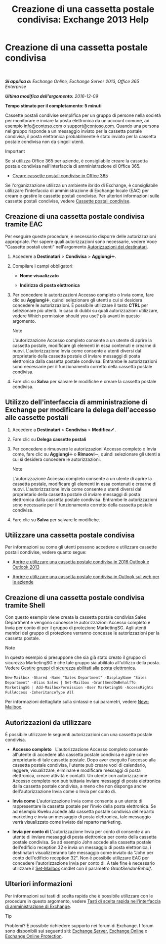﻿---
title: 'Creazione di una cassetta postale condivisa: Exchange 2013 Help'
TOCTitle: Creazione di una cassetta postale condivisa
ms:assetid: d34bc827-1e83-4a7f-a219-8ba9c19fe24b
ms:mtpsurl: https://technet.microsoft.com/it-it/library/JJ150570(v=EXCHG.150)
ms:contentKeyID: 50481753
ms.date: 05/22/2018
mtps_version: v=EXCHG.150
ms.translationtype: MT
---

# Creazione di una cassetta postale condivisa

 

_**Si applica a:** Exchange Online, Exchange Server 2013, Office 365 Enterprise_

_**Ultima modifica dell'argomento:** 2016-12-09_

**Tempo stimato per il completamento: 5 minuti**

Cassette postali condivise semplifica per un gruppo di persone nella società per monitorare e inviare la posta elettronica da un account comune, ad esempio info@contoso.com o support@contoso.com. Quando una persona nel gruppo risponde a un messaggio inviato per la cassetta postale condivisa, il posta elettronica probabilmente è stato inviato per la cassetta postale condivisa non da singoli utenti.


> [!IMPORTANT]
> Se si utilizza Office 365 per aziende, è consigliabile creare la cassetta postale condivisa nell'interfaccia di amministrazione di Office 365. 
> <UL>
> <LI>
> <P><A href="https://go.microsoft.com/fwlink/p/?linkid=834766">Creare cassette postali condivise in Office 365</A></P></LI></UL>



Se l'organizzazione utilizza un ambiente ibrido di Exchange, è consigliabile utilizzare l'interfaccia di amministrazione di Exchange locale (EAC) per creare e gestire le cassette postali condivise. Per ulteriori informazioni sulle cassette postali condivise, vedere [Cassette postali condivise](shared-mailboxes-exchange-2013-help.md).

## Creazione di una cassetta postale condivisa tramite EAC

Per eseguire queste procedure, è necessario disporre delle autorizzazioni appropriate. Per sapere quali autorizzazioni sono necessarie, vedere Voce "Cassette postali utenti" nell'argomento [Autorizzazioni dei destinatari](recipients-permissions-exchange-2013-help.md).

1.  Accedere a **Destinatari** \> **Condivisa** \> **Aggiungi**![Icona Aggiungi](images/JJ218640.c1e75329-d6d7-4073-a27d-498590bbb558(EXCHG.150).gif "Icona Aggiungi").

2.  Compilare i campi obbligatori:
    
      - **Nome visualizzato**
    
      - **Indirizzo di posta elettronica**

3.  Per concedere le autorizzazioni Accesso completo o Invia come, fare clic su **Aggiungi**![Icona Aggiungi](images/JJ218640.c1e75329-d6d7-4073-a27d-498590bbb558(EXCHG.150).gif "Icona Aggiungi"), quindi selezionare gli utenti a cui si desidera concedere le autorizzazioni. È possibile utilizzare il tasto **CTRL** per selezionare più utenti. In caso di dubbi su quali autorizzazioni utilizzare, vedere Which permission should you use? più avanti in questo argomento.
    

    > [!NOTE]
    > L'autorizzazione Accesso completo consente a un utente di aprire la cassetta postale, modificare gli elementi in essa contenuti e crearne di nuovi. L'autorizzazione Invia come consente a utenti diversi dal proprietario della cassetta postale di inviare messaggi di posta elettronica dalla cassetta postale condivisa. Entrambe le autorizzazioni sono necessarie per il funzionamento corretto della cassetta postale condivisa.



4.  Fare clic su **Salva** per salvare le modifiche e creare la cassetta postale condivisa.

## Utilizzo dell'interfaccia di amministrazione di Exchange per modificare la delega dell'accesso alle cassette postali

1.  Accedere a **Destinatari** \> **Condivisa** \> **Modifica**![Icona Modifica](images/JJ218640.6f53ccb2-1f13-4c02-bea0-30690e6ea71d(EXCHG.150).gif "Icona Modifica").

2.  Fare clic su **Delega cassette postali**

3.  Per concedere o rimuovere le autorizzazioni Accesso completo o Invia come, fare clic su **Aggiungi**![Icona Aggiungi](images/JJ218640.c1e75329-d6d7-4073-a27d-498590bbb558(EXCHG.150).gif "Icona Aggiungi") o **Rimuovi**![Icona Rimuovi](images/JJ657492.479b6ced-8d64-4277-a725-f17fea202b28(EXCHG.150).gif "Icona Rimuovi"), quindi selezionare gli utenti a cui si desidera concedere le autorizzazioni.
    

    > [!NOTE]
    > L'autorizzazione Accesso completo consente a un utente di aprire la cassetta postale, modificare gli elementi in essa contenuti e crearne di nuovi. L'autorizzazione Invia come consente a utenti diversi dal proprietario della cassetta postale di inviare messaggi di posta elettronica dalla cassetta postale condivisa. Entrambe le autorizzazioni sono necessarie per il funzionamento corretto della cassetta postale condivisa.



4.  Fare clic su **Salva** per salvare le modifiche.

## Utilizzare una cassetta postale condivisa

Per informazioni su come gli utenti possono accedere e utilizzare cassette postali condivise, vedere quanto segue:

  - [Aprire e utilizzare una cassetta postale condivisa in 2016 Outlook e Outlook 2013](https://go.microsoft.com/fwlink/p/?linkid=834764)

  - [Aprire e utilizzare una cassetta postale condivisa in Outlook sul web per le aziende](https://go.microsoft.com/fwlink/p/?linkid=834766)

## Creazione di una cassetta postale condivisa tramite Shell

Con questo esempio viene creata la cassetta postale condivisa Sales Department e vengono concesse le autorizzazioni Accesso completo e Invia per conto di per il gruppo di protezione MarketingSG. Agli utenti membri del gruppo di protezione verranno concesse le autorizzazioni per la cassetta postale.


> [!NOTE]
> In questo esempio si presuppone che sia già stato creato il gruppo di sicurezza MarketingSG e che tale gruppo sia abilitato all'utilizzo della posta. Vedere <A href="https://docs.microsoft.com/it-it/exchange/recipients-in-exchange-online/manage-mail-enabled-security-groups">Gestire gruppi di sicurezza abilitati alla posta elettronica</A>.



    New-Mailbox -Shared -Name "Sales Department" -DisplayName "Sales Department" -Alias Sales | Set-Mailbox -GrantSendOnBehalfTo MarketingSG | Add-MailboxPermission -User MarketingSG -AccessRights FullAccess -InheritanceType All

Per informazioni dettagliate sulla sintassi e sui parametri, vedere [New-Mailbox](https://technet.microsoft.com/it-it/library/aa997663\(v=exchg.150\)).

## Autorizzazioni da utilizzare

È possibile utilizzare le seguenti autorizzazioni con una cassetta postale condivisa.

  - **Accesso completo**   L'autorizzazione Accesso completo consente all'utente di accedere alla cassetta postale condivisa e agire come proprietario di tale cassetta postale. Dopo aver eseguito l'accesso alla cassetta postale condivisa, l'utente può creare voci di calendario, leggere, visualizzare, eliminare e modificare messaggi di posta elettronica, creare attività e contatti. Un utente con autorizzazione Accesso completo non può tuttavia inviare messaggi di posta elettronica dalla cassetta postale condivisa, a meno che non disponga anche dell'autorizzazione Invia come o Invia per conto di.

  - **Invia come** L'autorizzazione Invia come consente a un utente di rappresentare la cassetta postale per l'invio della posta elettronica. Se ad esempio Kweku accede alla cassetta postale condivisa del reparto marketing e invia un messaggio di posta elettronica, tale messaggio verrà visualizzato come inviato dal reparto marketing.

  - **Invia per conto di** L'autorizzazione Invia per conto di consente a un utente di inviare messaggi di posta elettronica per conto della cassetta postale condivisa. Se ad esempio John accede alla cassetta postale dell'edificio reception 32 e invia un messaggio di posta elettronica, i destinatari visualizzeranno tale messaggio come inviato da "John per conto dell'edificio reception 32". Non è possibile utilizzare EAC per concedere l'autorizzazione Invia per conto di. A tale fine è necessario utilizzare il [Set-Mailbox](https://technet.microsoft.com/it-it/library/bb123981\(v=exchg.150\)) cmdlet con il parametro *GrantSendonBehalf*.

## Ulteriori informazioni

Per informazioni sui tasti di scelta rapida che è possibile utilizzare con le procedure in questo argomento, vedere [Tasti di scelta rapida nell'interfaccia di amministrazione di Exchange](keyboard-shortcuts-in-the-exchange-admin-center-exchange-online-protection-help.md).


> [!TIP]
> Problemi? È possibile richiedere supporto nei forum di Exchange. I forum sono disponibili sui seguenti siti: <A href="https://go.microsoft.com/fwlink/p/?linkid=60612">Exchange Server</A>, <A href="https://go.microsoft.com/fwlink/p/?linkid=267542">Exchange Online</A> o <A href="https://go.microsoft.com/fwlink/p/?linkid=285351">Exchange Online Protection</A>.



